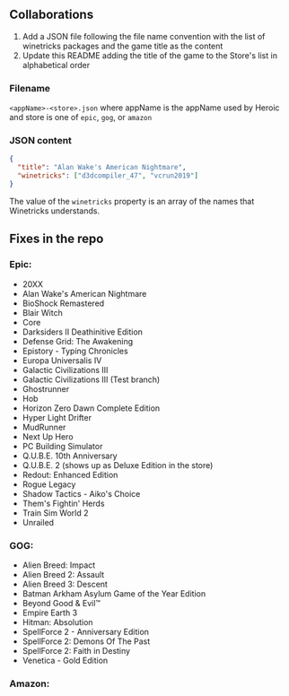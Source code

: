 ## Collaborations

1. Add a JSON file following the file name convention with the list of winetricks packages and the game title as the content
2. Update this README adding the title of the game to the Store's list in alphabetical order

### Filename

`<appName>-<store>.json` where appName is the appName used by Heroic and store is one of `epic`, `gog`, or `amazon`

### JSON content

```json
{
  "title": "Alan Wake's American Nightmare",
  "winetricks": ["d3dcompiler_47", "vcrun2019"]
}
```

The value of the `winetricks` property is an array of the names that Winetricks understands.

## Fixes in the repo

### Epic:

- 20XX
- Alan Wake's American Nightmare
- BioShock Remastered
- Blair Witch
- Core
- Darksiders II Deathinitive Edition
- Defense Grid: The Awakening
- Epistory - Typing Chronicles
- Europa Universalis IV
- Galactic Civilizations III
- Galactic Civilizations III (Test branch)
- Ghostrunner
- Hob
- Horizon Zero Dawn Complete Edition
- Hyper Light Drifter
- MudRunner
- Next Up Hero
- PC Building Simulator
- Q.U.B.E. 10th Anniversary
- Q.U.B.E. 2 (shows up as Deluxe Edition in the store)
- Redout: Enhanced Edition
- Rogue Legacy
- Shadow Tactics - Aiko's Choice
- Them's Fightin' Herds
- Train Sim World 2
- Unrailed

### GOG:

- Alien Breed: Impact
- Alien Breed 2: Assault
- Alien Breed 3: Descent
- Batman Arkham Asylum Game of the Year Edition
- Beyond Good & Evil™
- Empire Earth 3
- Hitman: Absolution
- SpellForce 2 - Anniversary Edition
- SpellForce 2: Demons Of The Past
- SpellForce 2: Faith in Destiny
- Venetica - Gold Edition

### Amazon:
